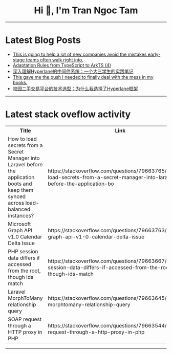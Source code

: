 <h1 align="center">Hi 👋, I'm Tran Ngoc Tam</h1>

---

# Latest Blog Posts 
<!-- BLOG-POST-LIST:START -->
- [This is going to help a lot of new companies avoid the mistakes early-stage teams often walk right into.](https://dev.to/michbrowning/this-is-going-to-help-a-lot-of-new-companies-avoid-the-mistakes-early-stage-teams-often-walk-right-5452)
- [Adaptation Rules from TypeScript to ArkTS &lpar;4&rpar;](https://dev.to/liu_yang_fc0e605820ac220c/adaptation-rules-from-typescript-to-arkts-4-2han)
- [深入理解Hyperlane的中间件系统：一个大三学生的实践笔记](https://dev.to/_95e41982c9ad08a13458d/shen-ru-li-jie-hyperlanede-zhong-jian-jian-xi-tong-ge-da-san-xue-sheng-de-shi-jian-bi-ji-15k1)
- [This gave me the push I needed to finally deal with the mess in my books.](https://dev.to/michbrowning/this-gave-me-the-push-i-needed-to-finally-deal-with-the-mess-in-my-books-2fgo)
- [校园二手交易平台的技术选型：为什么我选择了Hyperlane框架](https://dev.to/_95e41982c9ad08a13458d/xiao-yuan-er-shou-jiao-yi-ping-tai-de-ji-zhu-xuan-xing-wei-shi-yao-wo-xuan-ze-liao-hyperlanekuang-jia-26f5)
<!-- BLOG-POST-LIST:END -->

---

# Latest stack oveflow activity
<table>
  <tr><th>Title</th><th>Link</th></tr>
  <!-- STACKOVERFLOW:START --><tr><td>How to load secrets from a Secret Manager into Laravel before the application boots and keep them synced across load-balanced instances?</td><td>https://stackoverflow.com/questions/79663765/how-to-load-secrets-from-a-secret-manager-into-laravel-before-the-application-bo</td></tr><tr><td>Microsoft Graph API v1.0 Calendar Delta Issue</td><td>https://stackoverflow.com/questions/79663763/microsoft-graph-api-v1-0-calendar-delta-issue</td></tr><tr><td>PHP session data differs if accessed from the root, though ids match</td><td>https://stackoverflow.com/questions/79663667/php-session-data-differs-if-accessed-from-the-root-though-ids-match</td></tr><tr><td>Laravel MorphToMany relationship query</td><td>https://stackoverflow.com/questions/79663645/laravel-morphtomany-relationship-query</td></tr><tr><td>SOAP request through a HTTP proxy in PHP</td><td>https://stackoverflow.com/questions/79663544/soap-request-through-a-http-proxy-in-php</td></tr><!-- STACKOVERFLOW:END -->
</table>

---


